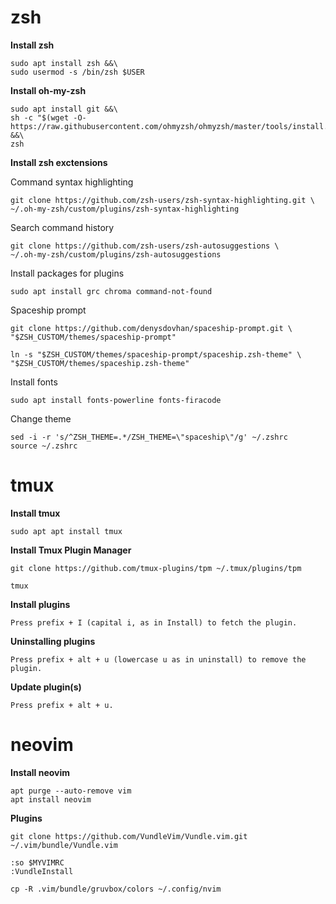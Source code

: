 # zsh

**Install zsh**

```shell
sudo apt install zsh &&\
sudo usermod -s /bin/zsh $USER
```

**Install oh-my-zsh**

```shell
sudo apt install git &&\
sh -c "$(wget -O- https://raw.githubusercontent.com/ohmyzsh/ohmyzsh/master/tools/install.sh)" &&\
zsh
```

**Install zsh exctensions**

Command syntax highlighting

```shell
git clone https://github.com/zsh-users/zsh-syntax-highlighting.git \
~/.oh-my-zsh/custom/plugins/zsh-syntax-highlighting
```

Search command history

```shell
git clone https://github.com/zsh-users/zsh-autosuggestions \
~/.oh-my-zsh/custom/plugins/zsh-autosuggestions
```

Install packages for plugins

```shell
sudo apt install grc chroma command-not-found
```

Spaceship prompt

```shell
git clone https://github.com/denysdovhan/spaceship-prompt.git \
"$ZSH_CUSTOM/themes/spaceship-prompt"

ln -s "$ZSH_CUSTOM/themes/spaceship-prompt/spaceship.zsh-theme" \
"$ZSH_CUSTOM/themes/spaceship.zsh-theme"
```

Install fonts

```shell
sudo apt install fonts-powerline fonts-firacode
```

Change theme
```shell
sed -i -r 's/^ZSH_THEME=.*/ZSH_THEME=\"spaceship\"/g' ~/.zshrc
source ~/.zshrc
```

# tmux

**Install tmux**

```shell
sudo apt apt install tmux
```

**Install Tmux Plugin Manager**

```shell
git clone https://github.com/tmux-plugins/tpm ~/.tmux/plugins/tpm

tmux
```

**Install plugins**

```shell
Press prefix + I (capital i, as in Install) to fetch the plugin.
```

**Uninstalling plugins**

```shell
Press prefix + alt + u (lowercase u as in uninstall) to remove the plugin.
```

**Update plugin(s)**

```shell
Press prefix + alt + u.
```

# neovim

**Install neovim**

```shell
apt purge --auto-remove vim
apt install neovim
```

**Plugins**

```shell
git clone https://github.com/VundleVim/Vundle.vim.git ~/.vim/bundle/Vundle.vim
```

```shell
:so $MYVIMRC
:VundleInstall
```

```shell
cp -R .vim/bundle/gruvbox/colors ~/.config/nvim
```


